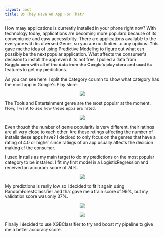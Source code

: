 ```yaml
---
layout: post
title: Do They Have An App For That?
---
```



How many applications is currently installed in your phone right now? With technology today, applications are becoming more populard because
of its convenience and easy accessibility. There are applications available to the everyone with its diversed Genre, so you are not limited 
to any options. This gave me the idea of using Predictive Modeling to figure out what can possibly be the next popular application. What
affects the consumer's decision to install the app even if its not free. I pulled a data from Kaggle.com with all of the data from the 
Google's play store and used its features to get my predictions. 

As you can see here, I split the Category column to show what category has the most app in Google's Play store.

<p align="center">
  <img src="https://raw.githubusercontent.com/hyamynl619/hyamynl619.github.io/master/img/genre1.png">
</p>

The Tools and Entertainment genre are the most popular at the moment. Now, I want to see how these
apps are rated. 

<p align="center">
 <img src="https://raw.githubusercontent.com/hyamynl619/hyamynl619.github.io/master/img/rating%20bar.png">
</p>

Even though the number of genre popularity is very different, their ratings are all very close to each other. Are these ratings affecting 
the number of installs these apps have? I decided to only focus on the genres that have a rating of 4.0 or higher since ratings of an app
usually affects the decicion making of the consumer. 

I used Installs as my main target to do my predictions on the most popular category to be installed.
I fit my first model in a LogisticRegression and received an accuracy score of 74%. 

<p align="center">
 <img src="https://raw.githubusercontent.com/hyamynl619/hyamynl619.github.io/master/img/modelscore2.png">
</p>

My predictions is really low so I decided to fit it again using RandomForestClassifier and that gave me a train score of 99%, but my
validation score was only 37%.

<p align="center">
<img src="https://raw.githubusercontent.com/hyamynl619/hyamynl619.github.io/master/img/randomscore.png">
</p>

<p align="center">
<img src="https://raw.githubusercontent.com/hyamynl619/hyamynl619.github.io/master/img/valscore2.png">
</p>

Finally I decided to use XGBClassifier to try and boost my pipeline to give me a better accuracy score. 

